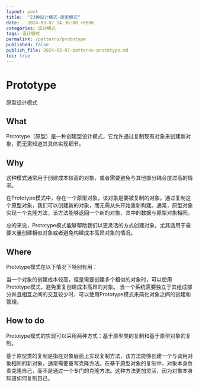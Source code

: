 ```yaml
---
layout: post
title:  "23种设计模式-原型模式"
date:   2024-03-07 14:36:00 +0800
categories: 设计模式
tags: 设计模式
permalink: /patterns/prototype
published: false
publish_file: 2024-03-07-patterns-prototype.md
toc: true
---
```

# Prototype

原型设计模式

## What 
Prototype（原型）是一种创建型设计模式，它允许通过复制现有对象来创建新对象，而无需知道其具体实现细节。

## Why

这种模式通常用于创建成本较高的对象，或者需要避免与其他部分耦合度过高的情况。

在Prototype模式中，存在一个原型对象，该对象是要被复制的对象。通过复制这个原型对象，我们可以创建新的对象，而无需从头开始重新构建。通常，原型对象实现一个克隆方法，该方法能够返回一个新的对象，其中的数据与原型对象相同。

总的来说，Prototype模式能够帮助我们以更灵活的方式创建对象，尤其适用于需要大量创建相似对象或者避免构建成本高昂对象的情况。

## Where
Prototype模式在以下情况下特别有用：

当一个对象的创建成本较高，但是需要创建多个相似的对象时，可以使用Prototype模式，避免重复创建成本高昂的对象。
当一个系统需要独立于其组成部分并且相互之间的交互较少时，可以使用Prototype模式来简化对象之间的创建和管理。

## How to do 
Prototype模式的实现可以采用两种方式：基于原型类的复制和基于原型对象的复制。

基于原型类的复制是指在对象层面上实现复制方法，该方法能够创建一个与调用对象相同的新对象，通常需要重写克隆方法。在基于原型对象的复制中，对象本身负责克隆自己，而不是通过一个专门的克隆方法。这种方法更加灵活，因为对象本身知道如何复制自己。


